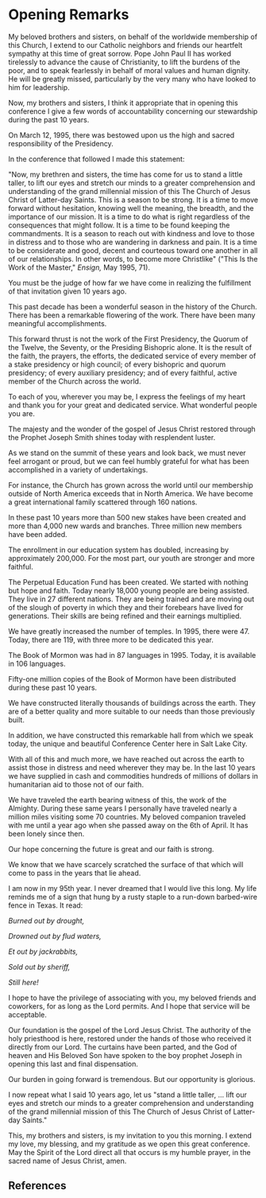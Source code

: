 # Opening Remarks

My beloved brothers and sisters, on behalf of the worldwide membership of this
Church, I extend to our Catholic neighbors and friends our heartfelt sympathy
at this time of great sorrow. Pope John Paul II has worked tirelessly to
advance the cause of Christianity, to lift the burdens of the poor, and to
speak fearlessly in behalf of moral values and human dignity. He will be
greatly missed, particularly by the very many who have looked to him for
leadership.

Now, my brothers and sisters, I think it appropriate that in opening this
conference I give a few words of accountability concerning our stewardship
during the past 10 years.

On March 12, 1995, there was bestowed upon us the high and sacred
responsibility of the Presidency.

In the conference that followed I made this statement:

"Now, my brethren and sisters, the time has come for us to stand a little
taller, to lift our eyes and stretch our minds to a greater comprehension and
understanding of the grand millennial mission of this The Church of Jesus
Christ of Latter-day Saints. This is a season to be strong. It is a time to
move forward without hesitation, knowing well the meaning, the breadth, and
the importance of our mission. It is a time to do what is right regardless of
the consequences that might follow. It is a time to be found keeping the
commandments. It is a season to reach out with kindness and love to those in
distress and to those who are wandering in darkness and pain. It is a time to
be considerate and good, decent and courteous toward one another in all of our
relationships. In other words, to become more Christlike" ("This Is the Work
of the Master," _Ensign,_ May 1995, 71).

You must be the judge of how far we have come in realizing the fulfillment of
that invitation given 10 years ago.

This past decade has been a wonderful season in the history of the Church.
There has been a remarkable flowering of the work. There have been many
meaningful accomplishments.

This forward thrust is not the work of the First Presidency, the Quorum of the
Twelve, the Seventy, or the Presiding Bishopric alone. It is the result of the
faith, the prayers, the efforts, the dedicated service of every member of a
stake presidency or high council; of every bishopric and quorum presidency; of
every auxiliary presidency; and of every faithful, active member of the Church
across the world.

To each of you, wherever you may be, I express the feelings of my heart and
thank you for your great and dedicated service. What wonderful people you are.

The majesty and the wonder of the gospel of Jesus Christ restored through the
Prophet Joseph Smith shines today with resplendent luster.

As we stand on the summit of these years and look back, we must never feel
arrogant or proud, but we can feel humbly grateful for what has been
accomplished in a variety of undertakings.

For instance, the Church has grown across the world until our membership
outside of North America exceeds that in North America. We have become a great
international family scattered through 160 nations.

In these past 10 years more than 500 new stakes have been created and more
than 4,000 new wards and branches. Three million new members have been added.

The enrollment in our education system has doubled, increasing by
approximately 200,000. For the most part, our youth are stronger and more
faithful.

The Perpetual Education Fund has been created. We started with nothing but
hope and faith. Today nearly 18,000 young people are being assisted. They live
in 27 different nations. They are being trained and are moving out of the
slough of poverty in which they and their forebears have lived for
generations. Their skills are being refined and their earnings multiplied.

We have greatly increased the number of temples. In 1995, there were 47.
Today, there are 119, with three more to be dedicated this year.

The Book of Mormon was had in 87 languages in 1995. Today, it is available in
106 languages.

Fifty-one million copies of the Book of Mormon have been distributed during
these past 10 years.

We have constructed literally thousands of buildings across the earth. They
are of a better quality and more suitable to our needs than those previously
built.

In addition, we have constructed this remarkable hall from which we speak
today, the unique and beautiful Conference Center here in Salt Lake City.

With all of this and much more, we have reached out across the earth to assist
those in distress and need wherever they may be. In the last 10 years we have
supplied in cash and commodities hundreds of millions of dollars in
humanitarian aid to those not of our faith.

We have traveled the earth bearing witness of this, the work of the Almighty.
During these same years I personally have traveled nearly a million miles
visiting some 70 countries. My beloved companion traveled with me until a year
ago when she passed away on the 6th of April. It has been lonely since then.

Our hope concerning the future is great and our faith is strong.

We know that we have scarcely scratched the surface of that which will come to
pass in the years that lie ahead.

I am now in my 95th year. I never dreamed that I would live this long. My life
reminds me of a sign that hung by a rusty staple to a run-down barbed-wire
fence in Texas. It read:

_Burned out by drought,_

_Drowned out by flud waters,_

_Et out by jackrabbits,_

_Sold out by sheriff,_

_Still here!_

I hope to have the privilege of associating with you, my beloved friends and
coworkers, for as long as the Lord permits. And I hope that service will be
acceptable.

Our foundation is the gospel of the Lord Jesus Christ. The authority of the
holy priesthood is here, restored under the hands of those who received it
directly from our Lord. The curtains have been parted, and the God of heaven
and His Beloved Son have spoken to the boy prophet Joseph in opening this last
and final dispensation.

Our burden in going forward is tremendous. But our opportunity is glorious.

I now repeat what I said 10 years ago, let us "stand a little taller, ... lift
our eyes and stretch our minds to a greater comprehension and understanding of
the grand millennial mission of this The Church of Jesus Christ of Latter-day
Saints."

This, my brothers and sisters, is my invitation to you this morning. I extend
my love, my blessing, and my gratitude as we open this great conference. May
the Spirit of the Lord direct all that occurs is my humble prayer, in the
sacred name of Jesus Christ, amen.

## References

